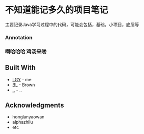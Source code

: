 # 不知道能记多久的项目笔记

主要记录Java学习过程中的代码，可能会包括，基础，小项目，底层等

### Annotation



### 啊哈哈哈 鸡汤来喽


## Built With

* [LGY](https://www.bilibili.com/video/BV1xZ4y1w7kg/?vd_source=dd1d5ad164aa2f72746c0570316819c7) - me
* [BL](https://www.bilibili.com/video/BV1xZ4y1w7kg/?vd_source=dd1d5ad164aa2f72746c0570316819c7) - Brown
* [..](https://www.bilibili.com/video/BV1xZ4y1w7kg/?vd_source=dd1d5ad164aa2f72746c0570316819c7) - ..


## Acknowledgments

* honglanyaowan
* alphazhilu
* etc

